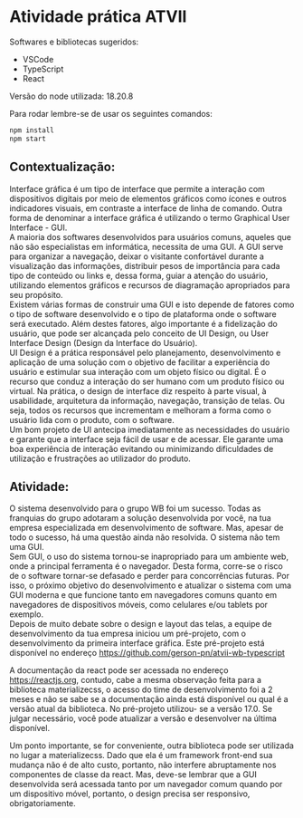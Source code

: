 # Atividade prática ATVII


Softwares e bibliotecas sugeridos:
<ul>
<li>VSCode</li>
<li>TypeScript</li>
<li>React</li>
</ul>

Versão do node utilizada: 18.20.8

Para rodar lembre-se de usar os seguintes comandos:

```bash
npm install
npm start
```

## Contextualização:
Interface gráfica é um tipo de interface que permite a interação com dispositivos digitais por meio de
elementos gráficos como ícones e outros indicadores visuais, em contraste a interface de linha de comando.
Outra forma de denominar a interface gráfica é utilizando o termo Graphical User Interface - GUI. <br>
A maioria dos softwares desenvolvidos para usuários comuns, aqueles que não são especialistas em
informática, necessita de uma GUI. A GUI serve para organizar a navegação, deixar o visitante confortável
durante a visualização das informações, distribuir pesos de importância para cada tipo de conteúdo ou links e,
dessa forma, guiar a atenção do usuário, utilizando elementos gráficos e recursos de diagramação apropriados
para seu propósito.<br>
Existem várias formas de construir uma GUI e isto depende de fatores como o tipo de software desenvolvido e
o tipo de plataforma onde o software será executado. Além destes fatores, algo importante é a fidelização do
usuário, que pode ser alcançada pelo conceito de UI Design, ou User Interface Design (Design da Interface do
Usuário).<br>
UI Design é a prática responsável pelo planejamento, desenvolvimento e aplicação de uma solução com o
objetivo de facilitar a experiência do usuário e estimular sua interação com um objeto físico ou digital. É o
recurso que conduz a interação do ser humano com um produto físico ou virtual. Na prática, o design de
interface diz respeito à parte visual, à usabilidade, arquitetura da informação, navegação, transição de telas.
Ou seja, todos os recursos que incrementam e melhoram a forma como o usuário lida com o produto, com o
software.<br>
Um bom projeto de UI antecipa imediatamente as necessidades do usuário e garante que a interface seja fácil
de usar e de acessar. Ele garante uma boa experiência de interação evitando ou minimizando dificuldades de
utilização e frustrações ao utilizador do produto.<br>

## Atividade:
O sistema desenvolvido para o grupo WB foi um sucesso. Todas as franquias do grupo adotaram a solução
desenvolvida por você, na tua empresa especializada em desenvolvimento de software. Mas, apesar de todo o
sucesso, há uma questão ainda não resolvida. O sistema não tem uma GUI.<br>
Sem GUI, o uso do sistema tornou-se inapropriado para um ambiente web, onde a principal ferramenta é o
navegador. Desta forma, corre-se o risco de o software tornar-se defasado e perder para concorrências
futuras. Por isso, o próximo objetivo do desenvolvimento e atualizar o sistema com uma GUI moderna e que
funcione tanto em navegadores comuns quanto em navegadores de dispositivos móveis, como celulares e/ou
tablets por exemplo.<br>
Depois de muito debate sobre o design e layout das telas, a equipe de desenvolvimento da tua empresa
iniciou um pré-projeto, com o desenvolvimento da primeira interface gráfica. Este pré-projeto está disponível
no endereço https://github.com/gerson-pn/atvii-wb-typescript<br>

A documentação da react pode ser acessada no endereço https://reactjs.org, contudo, cabe a mesma
observação feita para a biblioteca materializecss, o acesso do time de desenvolvimento foi a 2 meses e não se
sabe se a documentação ainda está disponível ou qual é a versão atual da biblioteca. No pré-projeto utilizou-
se a versão 17.0. Se julgar necessário, você pode atualizar a versão e desenvolver na última disponível.<br>


Um ponto importante, se for conveniente, outra biblioteca pode ser utilizada no lugar a materializecss. Dado
que ela é um framework front-end sua mudança não é de alto custo, portanto, não interfere abruptamente
nos componentes de classe da react. Mas, deve-se lembrar que a GUI desenvolvida será acessada tanto por
um navegador comum quando por um dispositivo móvel, portanto, o design precisa ser responsivo,
obrigatoriamente.